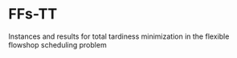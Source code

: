 # FFs-TT
Instances and results for total tardiness minimization in the flexible flowshop scheduling problem
